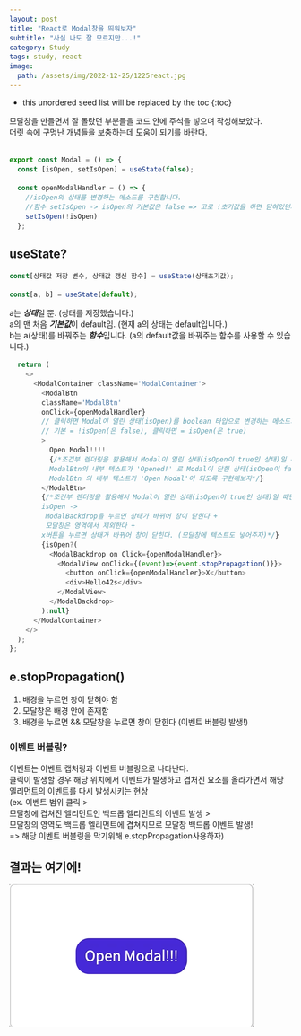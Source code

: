 ```yaml
---
layout: post
title: "React로 Modal창을 띄워보자"
subtitle: "사실 나도 잘 모르지만...!"
category: Study
tags: study, react
image:
  path: /assets/img/2022-12-25/1225react.jpg
---
```


* this unordered seed list will be replaced by the toc
{:toc}

<!--more-->

모달창을 만들면서 잘 몰랐던 부분들을 코드 안에 주석을 넣으며 작성해보았다.  
머릿 속에 구멍난 개념들을 보충하는데 도움이 되기를 바란다.

```JavaScript

export const Modal = () => {
  const [isOpen, setIsOpen] = useState(false);

  const openModalHandler = () => {
    //isOpen의 상태를 변경하는 메소드를 구현합니다.
    //함수 setIsOpen -> isOpen의 기본값은 false => 고로 !초기값을 하면 닫혀있던게 열리겠지!(!isOpen)
    setIsOpen(!isOpen)
  };
```

## useState?
```JavaScript
const[상태값 저장 변수, 상태값 갱신 함수] = useState(상태초기값);

const[a, b] = useState(default);
```
a는 ***상태***일 뿐. (상태를 저장했습니다.)  
a의 맨 처음 ***기본값***이 default임. (현재 a의 상태는 default입니다.)  
b는 a(상태)를 바꿔주는 ***함수***입니다. (a의 default값을 바꿔주는 함수를 사용할 수 있습니다.)




```JavaScript
  return (
    <>
      <ModalContainer className='ModalContainer'>
        <ModalBtn 
        className='ModalBtn'
        onClick={openModalHandler}
        // 클릭하면 Modal이 열린 상태(isOpen)를 boolean 타입으로 변경하는 메소드가 실행될 것이다
        // 기본 = !isOpen(은 false), 클릭하면 = isOpen(은 true)
        >
          Open Modal!!!!
          {/*조건부 렌더링을 활용해서 Modal이 열린 상태(isOpen이 true인 상태)일 때는 
          ModalBtn의 내부 텍스트가 'Opened!' 로 Modal이 닫힌 상태(isOpen이 false인 상태)일 때는 
          ModalBtn 의 내부 텍스트가 'Open Modal'이 되도록 구현해보자*/}
        </ModalBtn>
        {/*조건부 렌더링을 활용해서 Modal이 열린 상태(isOpen이 true인 상태)일 때만 모달창과 배경이 뜨게 구현해보자 
        isOpen ->
         ModalBackdrop을 누르면 상태가 바뀌어 창이 닫힌다 + 
         모달창은 영역에서 제외한다 +
        x버튼을 누르면 상태가 바뀌어 창이 닫힌다. (모달창에 텍스트도 넣어주자)*/}
        {isOpen?(
          <ModalBackdrop on Click={openModalHandler}>
            <ModalView onClick={(event)=>{event.stopPropagation()}}>
              <button onClick={openModalHandler}>X</button>
              <div>Hello42s</div>
            </ModalView>
          </ModalBackdrop>
        ):null}
      </ModalContainer>
    </>
  );
};
```

## e.stopPropagation()
1. 배경을 누르면 창이 닫혀야 함
2. 모달창은 배경 안에 존재함
3. 배경을 누르면 && 모달창을 누르면 창이 닫힌다  (이벤트 버블링 발생!)

### 이벤트 버블링?
이벤트는 이벤트 캡처링과 이벤트 버블링으로 나타난다.  
클릭이 발생할 경우 해당 위치에서 이벤트가 발생하고 겹처진 요소를 올라가면서 해당 엘리먼트의 이벤트를 다시 발생시키는 현상  
(ex. 이벤트 범위 클릭 >   
모달창에 겹쳐진 엘리먼트인 백드롭 엘리먼트의 이벤트 발생 >   
모달창의 영역도 백드롭 엘리먼트에 겹쳐지므로 모달창 백드롭 이벤트 발생!  
 => 해당 이벤트 버블링을 막기위해 e.stopPropagation사용하자)

## 결과는 여기에!
![result](/assets/img/2022-12-25/Dec-25-2022%2017-26-02.gif)